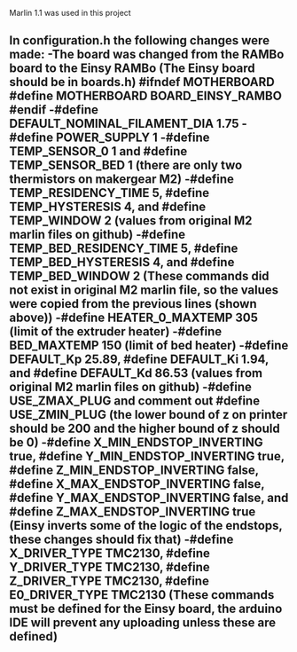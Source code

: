 Marlin 1.1 was used in this project

In configuration.h the following changes were made:
  -The board was changed from the RAMBo board to the Einsy RAMBo (The Einsy board should be in boards.h) 
        #ifndef MOTHERBOARD
          #define MOTHERBOARD BOARD_EINSY_RAMBO
        #endif 
  -#define DEFAULT_NOMINAL_FILAMENT_DIA 1.75 
  -#define POWER_SUPPLY 1
  -#define TEMP_SENSOR_0 1 and #define TEMP_SENSOR_BED 1 (there are only two thermistors on makergear M2)
  -#define TEMP_RESIDENCY_TIME 5, #define TEMP_HYSTERESIS 4, and #define TEMP_WINDOW 2 (values from original M2 marlin files on github)
  -#define TEMP_BED_RESIDENCY_TIME 5, #define TEMP_BED_HYSTERESIS 4, and #define TEMP_BED_WINDOW 2 (These commands did not exist in original M2 marlin file, so the values were copied from the previous lines (shown above))
  -#define HEATER_0_MAXTEMP 305 (limit of the extruder heater)
  -#define BED_MAXTEMP 150 (limit of bed heater)
  -#define DEFAULT_Kp 25.89, #define DEFAULT_Ki 1.94, and #define DEFAULT_Kd 86.53 (values from original M2 marlin files on github)
  -#define USE_ZMAX_PLUG and comment out #define USE_ZMIN_PLUG (the lower bound of z on printer should be 200 and the higher bound of z should be 0)
  -#define X_MIN_ENDSTOP_INVERTING true, #define Y_MIN_ENDSTOP_INVERTING true, #define Z_MIN_ENDSTOP_INVERTING false, #define X_MAX_ENDSTOP_INVERTING false, #define Y_MAX_ENDSTOP_INVERTING false, and #define Z_MAX_ENDSTOP_INVERTING true        
      (Einsy inverts some of the logic of the endstops, these changes should fix that)
  -#define X_DRIVER_TYPE TMC2130, #define Y_DRIVER_TYPE TMC2130, #define Z_DRIVER_TYPE TMC2130, #define E0_DRIVER_TYPE TMC2130
      (These commands must be defined for the Einsy board, the arduino IDE will prevent any uploading unless these are defined)
  -
